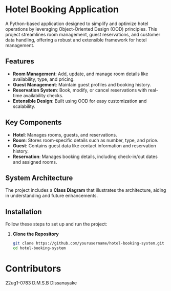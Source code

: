 # Hotel Booking Application  

A Python-based application designed to simplify and optimize hotel operations by leveraging Object-Oriented Design (OOD) principles. This project streamlines room management, guest reservations, and customer data handling, offering a robust and extensible framework for hotel management.  

## Features  

- **Room Management**: Add, update, and manage room details like availability, type, and pricing.  
- **Guest Management**: Maintain guest profiles and booking history.  
- **Reservation System**: Book, modify, or cancel reservations with real-time availability checks.  
- **Extensible Design**: Built using OOD for easy customization and scalability.  

## Key Components  

- **Hotel**: Manages rooms, guests, and reservations.  
- **Room**: Stores room-specific details such as number, type, and price.  
- **Guest**: Contains guest data like contact information and reservation history.  
- **Reservation**: Manages booking details, including check-in/out dates and assigned rooms.  

## System Architecture  

The project includes a **Class Diagram** that illustrates the architecture, aiding in understanding and future enhancements.  

## Installation  

Follow these steps to set up and run the project:  

1. **Clone the Repository**  
   ```bash  
   git clone https://github.com/yourusername/hotel-booking-system.git  
   cd hotel-booking-system  

# Contributors

22ug1-0783 D.M.S.B Dissanayake